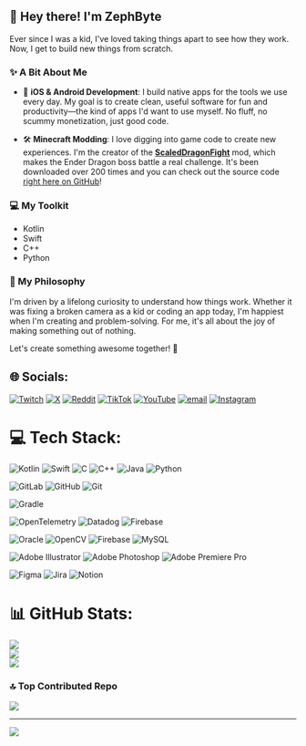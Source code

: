 ## 👋 Hey there! I'm **ZephByte**  

Ever since I was a kid, I've loved taking things apart to see how they work. Now, I get to build new things from scratch.

### ✨ A Bit About Me

- 📱 **iOS & Android Development**: I build native apps for the tools we use every day. My goal is to create clean, useful software for fun and productivity—the kind of apps I'd want to use myself. No fluff, no scummy monetization, just good code.

- 🛠️ **Minecraft Modding**: I love digging into game code to create new experiences. I'm the creator of the [**ScaledDragonFight**](https://modrinth.com/mod/scaled-dragon-fight) mod, which makes the Ender Dragon boss battle a real challenge. It's been downloaded over 200 times and you can check out the source code [right here on GitHub](https://github.com/ZephByte/ScaledDragonFight)!

### 💻 My Toolkit
- Kotlin
- Swift
- C++
- Python  

### 🌱 My Philosophy
I'm driven by a lifelong curiosity to understand how things work. Whether it was fixing a broken camera as a kid or coding an app today, I'm happiest when I'm creating and problem-solving. For me, it's all about the joy of making something out of nothing.

Let's create something awesome together! 🚀  

## 🌐 Socials:
[![Twitch](https://img.shields.io/badge/Twitch-%239146FF.svg?logo=Twitch&logoColor=white)](https://twitch.tv/ZephByte) [![X](https://img.shields.io/badge/X-black.svg?logo=X&logoColor=white)](https://x.com/ZephByte) [![Reddit](https://img.shields.io/badge/Reddit-%23FF4500.svg?logo=Reddit&logoColor=white)](https://reddit.com/user/ZephByte) [![TikTok](https://img.shields.io/badge/TikTok-%23000000.svg?logo=TikTok&logoColor=white)](https://tiktok.com/@ZephByt) [![YouTube](https://img.shields.io/badge/YouTube-%23FF0000.svg?logo=YouTube&logoColor=white)](https://youtube.com/@ZephByte) [![email](https://img.shields.io/badge/Email-D14836?logo=gmail&logoColor=white)](mailto:cloudedsprite@gmail.com) [![Instagram](https://img.shields.io/badge/Instagram-%23E4405F.svg?logo=Instagram&logoColor=white)](https://instagram.com/TheZephByte)

# 💻 Tech Stack:
![Kotlin](https://img.shields.io/badge/kotlin-%237F52FF.svg?style=for-the-badge&logo=kotlin&logoColor=white) ![Swift](https://img.shields.io/badge/swift-F54A2A?style=for-the-badge&logo=swift&logoColor=white) ![C](https://img.shields.io/badge/c-%2300599C.svg?style=for-the-badge&logo=c&logoColor=white) ![C++](https://img.shields.io/badge/c++-%2300599C.svg?style=for-the-badge&logo=c%2B%2B&logoColor=white) ![Java](https://img.shields.io/badge/java-%23ED8B00.svg?style=for-the-badge&logo=openjdk&logoColor=white) ![Python](https://img.shields.io/badge/python-3670A0?style=for-the-badge&logo=python&logoColor=ffdd54) 

![GitLab](https://img.shields.io/badge/gitlab-%23181717.svg?style=for-the-badge&logo=gitlab&logoColor=white) ![GitHub](https://img.shields.io/badge/github-%23121011.svg?style=for-the-badge&logo=github&logoColor=white) ![Git](https://img.shields.io/badge/git-%23F05033.svg?style=for-the-badge&logo=git&logoColor=white) 

![Gradle](https://img.shields.io/badge/Gradle-02303A.svg?style=for-the-badge&logo=Gradle&logoColor=white) 

![OpenTelemetry](https://img.shields.io/badge/OpenTelemetry-FFFFFF?&style=for-the-badge&logo=opentelemetry&logoColor=black) ![Datadog](https://img.shields.io/badge/datadog-%23632CA6.svg?style=for-the-badge&logo=datadog&logoColor=white) ![Firebase](https://img.shields.io/badge/firebase-%23039BE5.svg?style=for-the-badge&logo=firebase) 

![Oracle](https://img.shields.io/badge/Oracle-F80000?style=for-the-badge&logo=oracle&logoColor=white) ![OpenCV](https://img.shields.io/badge/opencv-%23white.svg?style=for-the-badge&logo=opencv&logoColor=white) ![Firebase](https://img.shields.io/badge/firebase-a08021?style=for-the-badge&logo=firebase&logoColor=ffcd34) ![MySQL](https://img.shields.io/badge/mysql-4479A1.svg?style=for-the-badge&logo=mysql&logoColor=white) 

![Adobe Illustrator](https://img.shields.io/badge/adobe%20illustrator-%23FF9A00.svg?style=for-the-badge&logo=adobe%20illustrator&logoColor=white) ![Adobe Photoshop](https://img.shields.io/badge/adobe%20photoshop-%2331A8FF.svg?style=for-the-badge&logo=adobe%20photoshop&logoColor=white) ![Adobe Premiere Pro](https://img.shields.io/badge/Adobe%20Premiere%20Pro-9999FF.svg?style=for-the-badge&logo=Adobe%20Premiere%20Pro&logoColor=white) 

![Figma](https://img.shields.io/badge/figma-%23F24E1E.svg?style=for-the-badge&logo=figma&logoColor=white) ![Jira](https://img.shields.io/badge/jira-%230A0FFF.svg?style=for-the-badge&logo=jira&logoColor=white) ![Notion](https://img.shields.io/badge/Notion-%23000000.svg?style=for-the-badge&logo=notion&logoColor=white)
# 📊 GitHub Stats:
![](https://github-readme-stats.vercel.app/api?username=ZephByte&theme=discord_old_blurple&hide_border=true&include_all_commits=true&count_private=true)<br/>
![](https://nirzak-streak-stats.vercel.app/?user=ZephByte&theme=discord_old_blurple&hide_border=true)<br/>
![](https://github-readme-stats.vercel.app/api/top-langs/?username=ZephByte&theme=discord_old_blurple&hide_border=true&include_all_commits=true&count_private=true&layout=compact)

### 🔝 Top Contributed Repo
![](https://github-contributor-stats.vercel.app/api?username=ZephByte&limit=5&theme=discord_old_blurple&combine_all_yearly_contributions=true)

---
[![](https://visitcount.itsvg.in/api?id=ZephByte&icon=0&color=6)](https://visitcount.itsvg.in)
